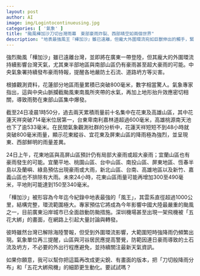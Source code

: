 ```yaml
---
layout: post
author: AI
image: img/Logintocontinueusing.jpg
categories: [ '氣象' ]
title: "颱風樺加沙刀切台灣雨幕　東部豪雨炸裂、西部晴空如兩個世界"  
description: "地表最強風王『樺加沙』雖已遠離，但龐大外圍環流宛如巨獸伸出的觸手，緊緊鎖住台灣東半部與南部山區，刀切般的雨量差異彷彿天空劃出界線——花蓮天祥48小時狂灌800毫米，山谷雨瀑傾洩不止；西部卻乾爽如常。中央氣象署連番豪雨特報，警告土石流與道路坍方。廣東沿岸嚴陣以待，有機場甚至讓一架飛機被繩索五花大綁固定在停機坪，詭譎畫面掀起網路瘋傳。未來24小時，花東山區恐再迎300至490毫米雨量暴擊，平地亦可能爆增至340毫米，天氣之刃尚未收回。"  "
---
```

強烈颱風「樺加沙」雖已遠離台灣，並即將在廣東一帶登陸，但其龐大的外圍環流持續影響台灣天氣，尤其東半部地區與南部山區仍有豪雨甚至超大豪雨的可能。中央氣象署持續發布豪雨特報，提醒各地嚴防土石流、道路坍方等災害。  

根據觀測資料，花蓮部分地區雨量累積已突破800毫米，數字相當驚人。氣象專家指出，這與中央山脈攔截颱風東南風所夾帶的水氣，再加上地形抬升效應密切相關，導致雨勢在東部山區集中爆發。  

截至24日凌晨1時50分，過去兩天累積雨量前十名集中在花東及高雄山區，其中花蓮天祥突破714毫米位居第一，台東卑南利嘉林道超過600毫米，高雄桃源南天池也下了逾533毫米。在民間氣象觀測社群的分析中，花蓮天祥短短不到48小時就突破800毫米雨量，顯示花東縱谷、宜花東及屏東山區的降雨極為強烈，並呈現東、西部鮮明的雨量差異。  

24日上午，花東地區與高屏山區預計仍有局部大豪雨或超大豪雨；宜蘭山區也有豪雨發生的可能。宜蘭平地、桃園山區、台中山區、南投山區、屏東地區、恆春半島以及蘭嶼、綠島預估出現豪雨或大雨，新北山區、台南、高雄地區以及新竹、嘉義山區也不排除有大雨。未來24小時，花東山區雨量可能再增加300至490毫米，平地則可能達到150至340毫米。  

「樺加沙」被形容為今年迄今紀錄中地表最強的「風王」，其雲系直徑超過1000公里，結構完整，環流範圍極大。專家預估它將成為今年影響中國大陸最嚴重的颱風之一，目前廣東沿岸城市已全面啟動防颱措施。深圳機場甚至出現一架飛機被「五花大綁」的畫面，在網路上引起大量討論與轉發。  

彼時雖然台灣已解除海陸警報，但受到外圍環流影響，大範圍短時強降雨仍頻繁出現。氣象單位再三提醒，山區與河谷居民應提高警覺，防範因連日豪雨導致的土石流及坍方，不必要的外出行程應避免，並持續關注最新天氣資訊。  

如果你願意，我可以幫你把這篇再改成更尖銳、有畫面的版本，把「刀切般降雨分布」和「五花大綁飛機」的細節更生動化。要試試嗎？
